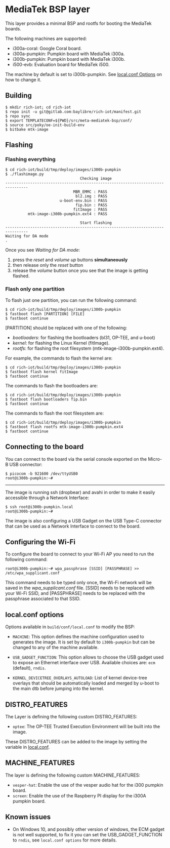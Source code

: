 # MediaTek BSP layer

This layer provides a minimal BSP and rootfs for booting the MediaTek boards.

The following machines are supported:
* i300a-coral: Google Coral board.
* i300a-pumpkin: Pumpkin board with MediaTek i300a.
* i300b-pumpkin: Pumpkin board with MediaTek i300b.
* i500-evb: Evaluation board for MediaTek i500.

The machine by default is set to i300b-pumpkin. See [local.conf Options](#localconf-options) on how to change it.

## Building

    $ mkdir rich-iot; cd rich-iot
    $ repo init -u git@gitlab.com:baylibre/rich-iot/manifest.git
    $ repo sync
    $ export TEMPLATECONF=${PWD}/src/meta-mediatek-bsp/conf/
    $ source src/poky/oe-init-build-env
    $ bitbake mtk-image

## Flashing

### Flashing everything

    $ cd rich-iot/build/tmp/deploy/images/i300b-pumpkin
    $ ./flashimage.py
                                     Checking image
    --------------------------------------------------------------------------------
                                  MBR_EMMC : PASS
                                   bl2.img : PASS
                            u-boot-env.bin : PASS
                                   fip.bin : PASS
                                  fitImage : PASS
              mtk-image-i300b-pumpkin.ext4 : PASS

                                     Start flashing
    --------------------------------------------------------------------------------
    Waiting for DA mode
    .

Once you see *Waiting for DA mode*:
1) press the *reset* and *volume up* buttons **simultaneously**
2) then release only the *reset* button
3) release the *volume* button once you see that the image is getting flashed.

### Flash only one partition

To flash just one partition, you can run the following command:

    $ cd rich-iot/build/tmp/deploy/images/i300b-pumpkin
    $ fastboot flash [PARTITION] [FILE]
    $ fastboot continue

[PARTITION] should be replaced with one of the following:
- *bootloaders*: for flashing the bootloaders (bl31, OP-TEE, and u-boot)
- *kernel*: for flashing the Linux Kernel (fitImage).
- *rootfs*: for flashing the root filesystem (mtk-image-i300b-pumpkin.ext4).

For example, the commands to flash the kernel are:

    $ cd rich-iot/build/tmp/deploy/images/i300b-pumpkin
    $ fastboot flash kernel fitImage
    $ fastboot continue

The commands to flash the bootloaders are:

    $ cd rich-iot/build/tmp/deploy/images/i300b-pumpkin
    $ fastboot flash bootloaders fip.bin
    $ fastboot continue

The commands to flash the root filesystem are:

    $ cd rich-iot/build/tmp/deploy/images/i300b-pumpkin
    $ fastboot flash rootfs mtk-image-i300b-pumpkin.ext4
    $ fastboot continue

## Connecting to the board

You can connect to the board via the serial console exported on the Micro-B USB connector:

    $ picocom -b 921600 /dev/ttyUSB0
    root@i300b-pumpkin:~#

---
The image is running ssh (dropbear) and avahi in order to make it easily accessible through a Network Interface:

    $ ssh root@i300b-pumpkin.local
    root@i300b-pumpkin:~#

The image is also configuring a USB Gadget on the USB Type-C connector that can be used as a Network Interface to connect to the board.

## Configuring the Wi-Fi

To configure the board to connect to your Wi-Fi AP you need to run the following command:

    root@i300b-pumpkin:~# wpa_passphrase [SSID] [PASSPHRASE] >> /etc/wpa_supplicant.conf

This command needs to be typed only once, the Wi-Fi network will be saved in
the *wpa_supplicant.conf* file. [SSID] needs to be replaced with your
Wi-Fi SSID, and [PASSPHRASE] needs to be replaced with the passphrase
associated to that SSID.

## local.conf options

Options available in `build/conf/local.conf` to modify the BSP:

* `MACHINE`: This option defines the machine configuration used to generates
	the image. It is set by default to `i300b-pumpkin` but can be changed to
	any of the machine available.

* `USB_GADGET_FUNCTION`: This option allows to choose the USB gadget used
	to expose an Ethernet interface over USB. Available choices are: `ecm` (default),
	`rndis`.

* `KERNEL_DEVICETREE_OVERLAYS_AUTOLOAD`: List of kernel device-tree overlays
	that should be automatically loaded and merged by u-boot to the main dtb
	before jumping into the kernel.

## DISTRO_FEATURES

The Layer is defining the following custom DISTRO_FEATURES:
* `optee`: The OP-TEE Trusted Execution Environment will be built into the image.

These DISTRO_FEATURES can be added to the image by setting the variable in [local.conf](#localconf-options).

## MACHINE_FEATURES

The layer is defining the following custom MACHINE_FEATURES:
* `vesper-hat`: Enable the use of the vesper audio hat for the i300 pumpkin board.
* `screen`: Enable the use of the Raspberry PI display for the i300A pumpkin board.

## Known issues

* On Windows 10, and possibly other version of windows, the ECM gadget is
	not well supported, to fix it you can set the USB_GADGET_FUNCTION to `rndis`,
	see `local.conf options` for more details.

